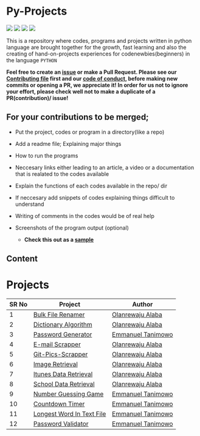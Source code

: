 # Py-Projects

<a href="https://github.com/chryz-hub/py-projects"><img src="https://img.shields.io/badge/PRs-welcome-green"></a> 
<a href="https://github.com/chryz-hub/py-projects"><img src="https://img.shields.io/badge/Contributions-welcome-green"></a> 
<a href="https://github.com/chryz-hub/py-projects/graphs/contributors"><img src="https://img.shields.io/github/contributors/chryz-Hub/py-projects?style=plastic"></a>
<a href="https://github.com/chryz-hub/py-projects/stargazers"><img src="https://img.shields.io/github/stars/chryz-Hub/py-projects?style=plastic"></a>

This is a repository where codes, programs and projects written in python language are brought together for the growth, fast learning and also the creating of hand-on-projects experiences for codenewbies(beginners) in the language `PYTHON`

__Feel free to create an [issue](https://github.com/chryz-hub/py-tutorials/issues) or make a Pull Request. Please see our [Contributing file](https://github.com/chryz-hub/py-tutorials/blob/master/CONTRIBUTING.md) 
first and our [code of conduct](https://github.com/chryz-hub/py-tutorials/blob/master/CODE_OF_CONDUCT.md), before making new commits or opening a PR, we appreciate it!
In order for us not to ignore your effort, please check well not to make a duplicate of a PR(contribution)/ issue!__

## For your contributions to be merged;

- Put the project, codes or program in a directory(like a repo)
- Add a readme file; Explaining major things
- How to run the programs
- Neccesary links either leading to an article, a video or a documentation that is realated to the codes available
- Explain the functions of each codes available in the repo/ dir
- If neccesary add snippets of codes explaining things difficult to understand
- Writing of comments in the codes would be of real help
- Screenshots of the program output (optional)
 
  * <strong>Check this out as a [sample](https://github.com/chryzcodez/retrieve-json-data)</strong>
 
 ## Content
 
# Projects

SR No   | Project | Author  
--- | --- | ---
1 | [Bulk File Renamer](https://github.com/chryz-hub/py-projects/tree/master/all-python-codes/bulk-file-renamer) | [Olanrewaju Alaba](https://github.com/chryzcodez)
2 | [Dictionary Algorithm](https://github.com/chryz-hub/py-projects/tree/master/all-python-codes/dictionary-algo)| [Olanrewaju Alaba](https://github.com/chryzcodez)
3 | [Password Generator](https://github.com/Mannuel25/py-projects/tree/master/all-python-codes/password-generator) | [Emmanuel Tanimowo](https://github.com/Mannuel25)
4 | [E-mail Scrapper](https://github.com/chryz-hub/py-projects/tree/master/all-python-codes/e-mail-scrapper) | [Olanrewaju Alaba](https://github.com/chryzcodez)
5 | [Git-Pics-Scrapper](https://github.com/chryz-hub/py-projects/tree/master/all-python-codes/git-pics-scrapper) | [Olanrewaju Alaba](https://github.com/chryzcodez)
6 | [Image Retrieval](https://github.com/chryz-hub/py-projects/tree/master/all-python-codes/image-retrieval) | [Olanrewaju Alaba](https://github.com/chryzcodez)
7 | [Itunes Data Retrieval](https://github.com/chryz-hub/py-projects/tree/master/all-python-codes/retri-itunes-data) | [Olanrewaju Alaba](https://github.com/chryzcodez) 
8 | [School Data Retrieval](https://github.com/chryz-hub/py-projects/tree/master/all-python-codes/retrieve-school-data) | [Olanrewaju Alaba](https://github.com/chryzcodez) 
9 | [Number Guessing Game](https://github.com/chryz-hub/py-projects/tree/master/all-python-codes/number-guessing-game) | [Emmanuel Tanimowo](https://github.com/Mannuel25)
10 | [Countdown Timer](https://github.com/Mannuel25/py-projects/tree/master/all-python-codes/countdown-timer) | [Emmanuel Tanimowo](https://github.com/Mannuel25) 
11 | [Longest Word In Text File](https://github.com/Mannuel25/py-projects/tree/master/all-python-codes/longest-word-in-text-file) | [Emmanuel Tanimowo](https://github.com/Mannuel25)
12 | [Password Validator](https://github.com/Mannuel25/py-projects/tree/master/all-python-codes/password-validator) | [Emmanuel Tanimowo](https://github.com/Mannuel25)
